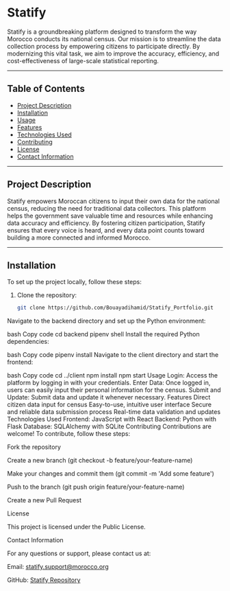# Statify

Statify is a groundbreaking platform designed to transform the way Morocco conducts its national census. Our mission is to streamline the data collection process by empowering citizens to participate directly. By modernizing this vital task, we aim to improve the accuracy, efficiency, and cost-effectiveness of large-scale statistical reporting.

---

## Table of Contents

- [Project Description](#project-description)
- [Installation](#installation)
- [Usage](#usage)
- [Features](#features)
- [Technologies Used](#technologies-used)
- [Contributing](#contributing)
- [License](#license)
- [Contact Information](#contact-information)

---

## Project Description

Statify empowers Moroccan citizens to input their own data for the national census, reducing the need for traditional data collectors. This platform helps the government save valuable time and resources while enhancing data accuracy and efficiency. By fostering citizen participation, Statify ensures that every voice is heard, and every data point counts toward building a more connected and informed Morocco.

---

## Installation

To set up the project locally, follow these steps:

1. Clone the repository:

   ```bash
   git clone https://github.com/Bouayadihamid/Statify_Portfolio.git
Navigate to the backend directory and set up the Python environment:

bash
Copy code
cd backend
pipenv shell
Install the required Python dependencies:

bash
Copy code
pipenv install
Navigate to the client directory and start the frontend:

bash
Copy code
cd ../client
npm install
npm start
Usage
Login: Access the platform by logging in with your credentials.
Enter Data: Once logged in, users can easily input their personal information for the census.
Submit and Update: Submit data and update it whenever necessary.
Features
Direct citizen data input for census
Easy-to-use, intuitive user interface
Secure and reliable data submission process
Real-time data validation and updates
Technologies Used
Frontend: JavaScript with React
Backend: Python with Flask
Database: SQLAlchemy with SQLite
Contributing
Contributions are welcome! To contribute, follow these steps:

Fork the repository

Create a new branch (git checkout -b feature/your-feature-name)

Make your changes and commit them (git commit -m 'Add some feature')

Push to the branch (git push origin feature/your-feature-name)

Create a new Pull Request

License

This project is licensed under the Public License.



Contact Information

For any questions or support, please contact us at:

Email: statify.support@morocco.org

GitHub: [Statify Repository](https://github.com/Bouayadihamid/Statify_Portfolio/tree/main)
